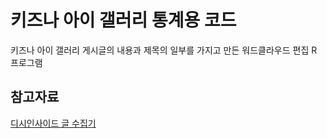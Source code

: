 # 키즈나 아이 갤러리 통계용 코드
키즈나 아이 갤러리 게시글의 내용과 제목의 일부를 가지고 만든 워드클라우드 편집 R 프로그램

## 참고자료
[디시인사이드 글 수집기](https://botan.tistory.com/53)

